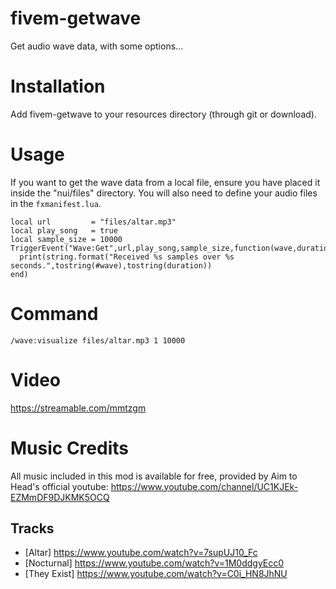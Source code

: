 # fivem-getwave
Get audio wave data, with some options...

# Installation
Add fivem-getwave to your resources directory (through git or download).

# Usage
If you want to get the wave data from a local file, ensure you have placed it inside the "nui/files" directory.
You will also need to define your audio files in the `fxmanifest.lua`.

```
local url         = "files/altar.mp3" 
local play_song   = true  
local sample_size = 10000
TriggerEvent("Wave:Get",url,play_song,sample_size,function(wave,duration)
  print(string.format("Received %s samples over %s seconds.",tostring(#wave),tostring(duration))
end)
```

# Command
```
/wave:visualize files/altar.mp3 1 10000
```

# Video
https://streamable.com/mmtzgm

# Music Credits
All music included in this mod is available for free, provided by Aim to Head's official youtube:
https://www.youtube.com/channel/UC1KJEk-EZMmDF9DJKMK5OCQ

## Tracks
- [Altar] https://www.youtube.com/watch?v=7supUJ10_Fc
- [Nocturnal] https://www.youtube.com/watch?v=1M0ddgyEcc0
- [They Exist] https://www.youtube.com/watch?v=C0i_HN8JhNU
